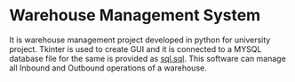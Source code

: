# Warehouse Management System

It is warehouse management project developed in python for university project. Tkinter is used to create GUI and it is connected to a MYSQL database file for the same is provided as [sql.sql](sql.sql). This software can manage all Inbound and Outbound operations of a warehouse.
